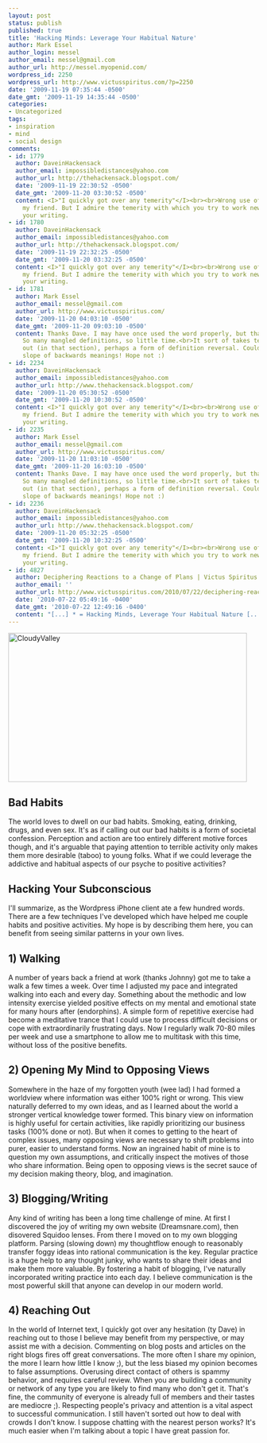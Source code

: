 ```yaml
---
layout: post
status: publish
published: true
title: 'Hacking Minds: Leverage Your Habitual Nature'
author: Mark Essel
author_login: messel
author_email: messel@gmail.com
author_url: http://messel.myopenid.com/
wordpress_id: 2250
wordpress_url: http://www.victusspiritus.com/?p=2250
date: '2009-11-19 07:35:44 -0500'
date_gmt: '2009-11-19 14:35:44 -0500'
categories:
- Uncategorized
tags:
- inspiration
- mind
- social design
comments:
- id: 1779
  author: DaveinHackensack
  author_email: impossibledistances@yahoo.com
  author_url: http://thehackensack.blogspot.com/
  date: '2009-11-19 22:30:52 -0500'
  date_gmt: '2009-11-20 03:30:52 -0500'
  content: <I>"I quickly got over any temerity"</I><br><br>Wrong use of the word,
    my friend. But I admire the temerity with which you try to work new words into
    your writing.
- id: 1780
  author: DaveinHackensack
  author_email: impossibledistances@yahoo.com
  author_url: http://thehackensack.blogspot.com/
  date: '2009-11-19 22:32:25 -0500'
  date_gmt: '2009-11-20 03:32:25 -0500'
  content: <I>"I quickly got over any temerity"</I><br><br>Wrong use of the word,
    my friend. But I admire the temerity with which you try to work new words into
    your writing.
- id: 1781
  author: Mark Essel
  author_email: messel@gmail.com
  author_url: http://www.victusspiritus.com/
  date: '2009-11-20 04:03:10 -0500'
  date_gmt: '2009-11-20 09:03:10 -0500'
  content: Thanks Dave. I may have once used the word properly, but that was not today.
    So many mangled definitions, so little time.<br>It sort of takes temerity to reach
    out (in that section), perhaps a form of definition reversal. Could be a slippery
    slope of backwards meanings! Hope not :)
- id: 2234
  author: DaveinHackensack
  author_email: impossibledistances@yahoo.com
  author_url: http://www.thehackensack.blogspot.com/
  date: '2009-11-20 05:30:52 -0500'
  date_gmt: '2009-11-20 10:30:52 -0500'
  content: <I>"I quickly got over any temerity"</I><br><br>Wrong use of the word,
    my friend. But I admire the temerity with which you try to work new words into
    your writing.
- id: 2235
  author: Mark Essel
  author_email: messel@gmail.com
  author_url: http://www.victusspiritus.com/
  date: '2009-11-20 11:03:10 -0500'
  date_gmt: '2009-11-20 16:03:10 -0500'
  content: Thanks Dave. I may have once used the word properly, but that was not today.
    So many mangled definitions, so little time.<br>It sort of takes temerity to reach
    out (in that section), perhaps a form of definition reversal. Could be a slippery
    slope of backwards meanings! Hope not :)
- id: 2236
  author: DaveinHackensack
  author_email: impossibledistances@yahoo.com
  author_url: http://www.thehackensack.blogspot.com/
  date: '2009-11-20 05:32:25 -0500'
  date_gmt: '2009-11-20 10:32:25 -0500'
  content: <I>"I quickly got over any temerity"</I><br><br>Wrong use of the word,
    my friend. But I admire the temerity with which you try to work new words into
    your writing.
- id: 4827
  author: Deciphering Reactions to a Change of Plans | Victus Spiritus
  author_email: ''
  author_url: http://www.victusspiritus.com/2010/07/22/deciphering-reactions-to-a-change-of-plans/
  date: '2010-07-22 05:49:16 -0400'
  date_gmt: '2010-07-22 12:49:16 -0400'
  content: "[...] * = Hacking Minds, Leverage Your Habitual Nature [...]"
---
```

<p><a href="http://www.flickr.com/photos/dhilung/"><img class="aligncenter size-full wp-image-2251" title="CloudyValley" src="http://www.victusspiritus.com/wp-content/uploads/2009/11/CloudyValley.jpg" alt="CloudyValley" width="480" height="300" /></a></p>
<h2>Bad Habits</h2>
<p>The world loves to dwell on our bad habits. Smoking, eating, drinking, drugs, and even sex. It's as if calling out our bad habits is a form of societal confession. Perception and action are too entirely different motive forces though, and it's arguable that paying attention to terrible activity only makes them more desirable (taboo) to young folks. What if we could leverage the addictive and habitual aspects of our psyche to positive activities? </p>
<h2>Hacking Your Subconscious</h2>
<p>I'll summarize, as the Wordpress iPhone client ate a few hundred words. There are a few techniques I've developed which have helped me couple habits and positive activities. My hope is by describing them here, you can benefit from seeing similar patterns in your own lives.</p>
<h2>1) Walking</h2>
<p>A number of years back a friend at work (thanks Johnny) got me to take a walk a few times a week. Over time I adjusted my pace and integrated walking into each and every day. Something about the methodic and low intensity exercise yielded positive effects on my mental and emotional state for many hours after (endorphins). A simple form of repetitive exercise had become a meditative trance that I could use to process difficult decisions or cope with extraordinarily frustrating days. Now I regularly walk 70-80 miles per week and use a smartphone to allow me to multitask with this time, without loss of the positive benefits.</p>
<h2>2) Opening My Mind to Opposing Views </h2>
<p>Somewhere in the haze of my forgotten youth (wee lad) I had formed a worldview where information was either 100% right or wrong. This view naturally deferred to my own ideas, and as I learned about the world a stronger vertical knowledge tower formed. This binary view on information is highly useful for certain activities, like rapidly prioritizing our business tasks (100% done or not). But when it comes to getting to the heart of complex issues, many opposing views are necessary to shift problems into purer, easier to understand forms. Now an ingrained habit of mine is to question my own assumptions, and critically inspect the motives of those who share information. Being open to opposing views is the secret sauce of my decision making theory, blog, and imagination.</p>
<h2>3) Blogging/Writing</h2>
<p>Any kind of writing has been a long time challenge of mine. At first I discovered the joy of writing my own website (Dreamsnare.com), then disovered Squidoo lenses. From there I moved on to my own blogging platform. Parsing (slowing down) my thoughtflow enough to reasonably transfer foggy ideas into rational communication is the key. Regular practice is a huge help to any thought junky, who wants to share their ideas and make them more valuable. By fostering a habit of blogging,  I've naturally incorporated writing practice into each day. I believe communication is the most powerful skill that anyone can develop in our modern world.   </p>
<h2>4) Reaching Out</h2>
<p>In the world of Internet text, I quickly got over any hesitation (ty Dave) in reaching out to those I believe may benefit from my perspective, or may assist me with a decision. Commenting on blog posts and articles on the right blogs fires off great conversations. The more often I share my opinion, the more I learn how little I know ;), but the less biased my opinion becomes to false assumptions. Overusing direct contact of others is spammy behavior, and requires careful review. When you are building a community or network of any type you are likely to find many who don't get it. That's fine, the community of everyone is already full of members and their tastes are mediocre ;). Respecting people's privacy and attention is a vital aspect to successful communication. I still haven't sorted out how to deal with crowds I don't know. I suppose chatting with the nearest person works? It's much easier when I'm talking about a topic I have great passion for. </p>
